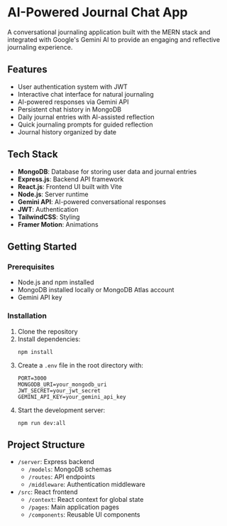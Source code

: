 # AI-Powered Journal Chat App

A conversational journaling application built with the MERN stack and integrated with Google's Gemini AI to provide an engaging and reflective journaling experience.

## Features

- User authentication system with JWT
- Interactive chat interface for natural journaling
- AI-powered responses via Gemini API
- Persistent chat history in MongoDB
- Daily journal entries with AI-assisted reflection
- Quick journaling prompts for guided reflection
- Journal history organized by date

## Tech Stack

- **MongoDB**: Database for storing user data and journal entries
- **Express.js**: Backend API framework
- **React.js**: Frontend UI built with Vite
- **Node.js**: Server runtime
- **Gemini API**: AI-powered conversational responses
- **JWT**: Authentication
- **TailwindCSS**: Styling
- **Framer Motion**: Animations

## Getting Started

### Prerequisites

- Node.js and npm installed
- MongoDB installed locally or MongoDB Atlas account
- Gemini API key

### Installation

1. Clone the repository
2. Install dependencies:
   ```
   npm install
   ```
3. Create a `.env` file in the root directory with:
   ```
   PORT=3000
   MONGODB_URI=your_mongodb_uri
   JWT_SECRET=your_jwt_secret
   GEMINI_API_KEY=your_gemini_api_key
   ```
4. Start the development server:
   ```
   npm run dev:all
   ```

## Project Structure

- `/server`: Express backend
  - `/models`: MongoDB schemas
  - `/routes`: API endpoints
  - `/middleware`: Authentication middleware
- `/src`: React frontend
  - `/context`: React context for global state
  - `/pages`: Main application pages
  - `/components`: Reusable UI components
